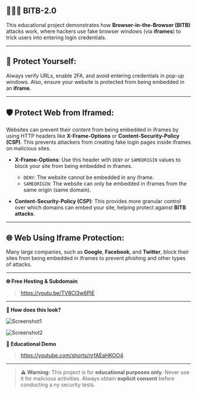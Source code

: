 ## 👨🏻‍💻️ BITB-2.0

This educational project demonstrates how **Browser-in-the-Browser (BITB)** attacks work, where hackers use fake browser windows (via **iframes**) to trick users into entering login credentials.

---

## 🚨 Protect Yourself:
Always verify URLs, enable 2FA, and avoid entering credentials in pop-up windows. Also, ensure your website is protected from being embedded in an **iframe**.

---

## 🛡️ Protect Web from Iframed:

Websites can prevent their content from being embedded in iframes by using HTTP headers like **X-Frame-Options** or **Content-Security-Policy (CSP)**. This prevents attackers from creating fake login pages inside iframes on malicious sites.

- **X-Frame-Options**: Use this header with `DENY` or `SAMEORIGIN` values to block your site from being embedded in iframes.
  - `DENY`: The website cannot be embedded in any iframe.
  - `SAMEORIGIN`: The website can only be embedded in iframes from the same origin (same domain).

- **Content-Security-Policy (CSP)**: This provides more granular control over which domains can embed your site, helping protect against **BITB attacks**.

---

## 🌐 Web Using Iframe Protection:

Many large companies, such as **Google**, **Facebook**, and **Twitter**, block their sites from being embedded in iframes to prevent phishing and other types of attacks.

---

**🌐 Free Hosting & Subdomain**

> https://youtu.be/TV8CI3w6PlE

---

**📸 How does this look?**

![Screenshot1](https://i.postimg.cc/4ydZzp6T/Screenshot-2025-07-29-17-23-45-83-40deb401b9ffe8e1df2f1cc5ba480b12.jpg)

![Screenshot2](https://i.postimg.cc/jqwRd4Sz/Screenshot-2025-07-29-17-27-59-11-40deb401b9ffe8e1df2f1cc5ba480b12.jpg)

**🎥 Educational Demo**
> https://youtube.com/shorts/nrfAEaHKOO4

---

> **⚠️ Warning:** This project is for **educational purposes only**. Never use it for malicious activities. Always obtain **explicit consent** before conducting a
ny security tests.
